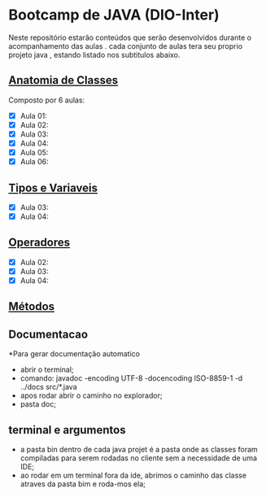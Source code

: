 # Bootcamp de JAVA  (DIO-Inter)
Neste repositório estarão conteúdos que serão desenvolvidos durante o acompanhamento das aulas .
cada conjunto de aulas tera seu proprio projeto java , estando listado nos subtitulos abaixo.

## [Anatomia de Classes](https://github.com/BeaCavalheiro/Dio_JAVA/tree/main/java-anatomia-classes)
Composto por 6 aulas:
- [x] Aula 01:
- [x] Aula 02:
- [x] Aula 03:
- [x] Aula 04:
- [x] Aula 05:
- [x] Aula 06:

## [Tipos e Variaveis](https://github.com/BeaCavalheiro/Dio_JAVA/tree/main/TIPOS-E-VARIAVEIS)
- [x] Aula 03:
- [x] Aula 04:

## [Operadores](https://github.com/BeaCavalheiro/Dio_JAVA/tree/main/OPERADORES)
- [x] Aula 02:
- [X] Aula 03:
- [X] Aula 04:

## [Métodos](https://github.com/BeaCavalheiro/Dio_JAVA/tree/main/Metodos)

## Documentacao

*Para gerar documentação automatico
- abrir o terminal;
- comando: javadoc -encoding UTF-8 -docencoding ISO-8859-1  -d ../docs src/*.java
- apos rodar abrir o caminho no explorador;
- pasta doc;

## terminal e argumentos
- a pasta bin dentro de cada java projet é a pasta onde as classes foram compiladas para serem rodadas no cliente sem a necessidade de uma IDE;
- ao rodar em um terminal fora da ide, abrimos o caminho das classe atraves da pasta bim e roda-mos ela;
